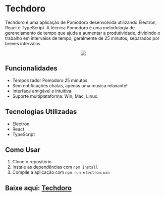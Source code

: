 # Techdoro

Techdoro é uma aplicação de Pomodoro desenvolvida utilizando Electron, React e TypeScript. A técnica Pomodoro é uma metodologia de gerenciamento de tempo que ajuda a aumentar a produtividade, dividindo o trabalho em intervalos de tempo, geralmente de 25 minutos, separados por breves intervalos.

<p align="center">
  <img src="https://github.com/user-attachments/assets/78d2a8b0-7dee-404b-8162-a50f692cfe86">
</p>

## Funcionalidades

- Temporizador Pomodoro 25 minutos.
- Sem notificações chatas, apenas uma musica relaxante!
- Interface amigável e intuitiva
- Suporte multiplataforma: Win, Mac, Linux.

## Tecnologias Utilizadas

- Electron
- React
- TypeScript

## Como Usar

1. Clone o repositório
2. Instale as dependências com `npm install`
3. Compile a aplicação com `npm run electron:win`

## Baixe aqui: [Techdoro](https://github.com/Zelchi/Techdoro/releases/download/1.0.0/Techdoro.Setup.1.0.0.exe)
